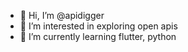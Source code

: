 - 👋 Hi, I’m @apidigger
- 👀 I’m interested in exploring open apis 
- 🌱 I’m currently learning flutter, python

<!---
apidigger/apidigger is a ✨ special ✨ repository because its `README.md` (this file) appears on your GitHub profile.
You can click the Preview link to take a look at your changes.
--->
